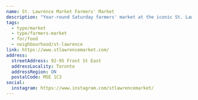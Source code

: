 ```yaml
---
name: St. Lawrence Market Farmers' Market
description: "Year-round Saturday farmers' market at the iconic St. Lawrence Market, operating since 1803."
tags:
  - type/market
  - type/farmers-market
  - for/food
  - neighbourhood/st-lawrence
link: https://www.stlawrencemarket.com/
address:
  streetAddress: 92-95 Front St East
  addressLocality: Toronto
  addressRegion: ON
  postalCode: M5E 1C3
social:
  instagram: https://www.instagram.com/stlawrencemarket/
---
```

